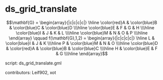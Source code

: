 ds_grid_translate
=================

$$\mathbf{G} = \begin{array}{|c|c|c|c|}
\hline \color{red}A & \color{blue}B & \color{blue}C & \color{blue}D
\\\hline \color{blue}E & F & G & H
\\\hline \color{blue}I & J & K & L
\\\hline \color{blue}M & N & O & P
\\\hline \end{array}
\qquad
f(\mathbf{G},1,2) = \begin{array}{|c|c|c|c|}
\hline L & \color{blue}I & J & K
\\\hline P & \color{blue}M & N & O
\\\hline \color{blue}D & \color{red}A & \color{blue}B & \color{blue}C
\\\hline H & \color{blue}E & F & G
\\\hline \end{array}$$

script: ds_grid_translate.gml

contributors: Leif902, xot
